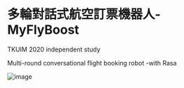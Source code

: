 # 多輪對話式航空訂票機器人-MyFlyBoost
 
TKUIM 2020 independent study  

Multi-round conversational flight booking robot -with Rasa  

![image](https://media.giphy.com/media/2UbWDPW2lnK8RSgRkK/giphy.gif)
